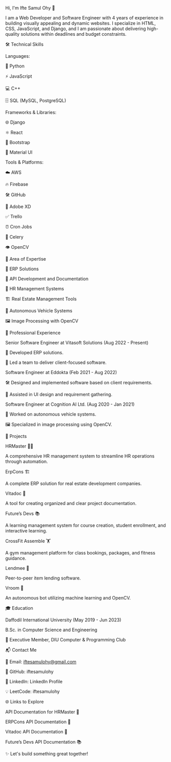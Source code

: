 Hi, I'm Ifte Samul Ohy 👋



I am a Web Developer and Software Engineer with 4 years of experience in building visually appealing and dynamic websites. I specialize in HTML, CSS, JavaScript, and Django, and I am passionate about delivering high-quality solutions within deadlines and budget constraints.

🛠️ Technical Skills

Languages:

🐍 Python

⚡ JavaScript

💻 C++

🗄️ SQL (MySQL, PostgreSQL)

Frameworks & Libraries:

🌐 Django

⚛️ React

🎨 Bootstrap

🧩 Material UI

Tools & Platforms:

☁️ AWS

🔥 Firebase

🛠️ GitHub

🎨 Adobe XD

✅ Trello

⏰ Cron Jobs

🥬 Celery

👁️ OpenCV

🌟 Area of Expertise

🔧 ERP Solutions

📡 API Development and Documentation

🏢 HR Management Systems

🏗️ Real Estate Management Tools

🚗 Autonomous Vehicle Systems

🖼️ Image Processing with OpenCV

🚀 Professional Experience

Senior Software Engineer at Vitasoft Solutions (Aug 2022 - Present)

🚀 Developed ERP solutions.

👥 Led a team to deliver client-focused software.

Software Engineer at Eddokta (Feb 2021 - Aug 2022)

🛠️ Designed and implemented software based on client requirements.

🎨 Assisted in UI design and requirement gathering.

Software Engineer at Cognition AI Ltd. (Aug 2020 - Jan 2021)

🤖 Worked on autonomous vehicle systems.

🖼️ Specialized in image processing using OpenCV.

📂 Projects

HRMaster 🧑‍💼

A comprehensive HR management system to streamline HR operations through automation.

ErpCons 🏗️

A complete ERP solution for real estate development companies.

Vitadoc 📝

A tool for creating organized and clear project documentation.

Future’s Devs 📚

A learning management system for course creation, student enrollment, and interactive learning.

CrossFit Assemble 🏋️

A gym management platform for class bookings, packages, and fitness guidance.

Lendmee 🤝

Peer-to-peer item lending software.

Vroom 🚙

An autonomous bot utilizing machine learning and OpenCV.

🎓 Education

Daffodil International University (May 2019 - Jun 2023)

B.Sc. in Computer Science and Engineering

📌 Executive Member, DIU Computer & Programming Club

📬 Contact Me

📧 Email: iftesamulohy@gmail.com

🐙 GitHub: iftesamulohy

🔗 LinkedIn: LinkedIn Profile

💡 LeetCode: iftesamulohy

🌐 Links to Explore

API Documentation for HRMaster 📄

ERPCons API Documentation 🏢

Vitadoc API Documentation 📜

Future’s Devs API Documentation 📚

✨ Let's build something great together!
